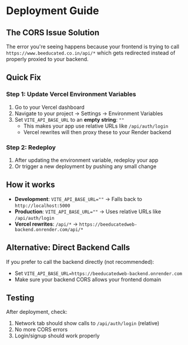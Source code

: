 # Deployment Guide

## The CORS Issue Solution

The error you're seeing happens because your frontend is trying to call `https://www.beeducated.co.in/api/*` which gets redirected instead of properly proxied to your backend.

## Quick Fix

### Step 1: Update Vercel Environment Variables

1. Go to your Vercel dashboard
2. Navigate to your project → Settings → Environment Variables
3. Set `VITE_API_BASE_URL` to an **empty string**: `""`
   - This makes your app use relative URLs like `/api/auth/login`
   - Vercel rewrites will then proxy these to your Render backend

### Step 2: Redeploy

1. After updating the environment variable, redeploy your app
2. Or trigger a new deployment by pushing any small change

## How it works

- **Development**: `VITE_API_BASE_URL=""` → Falls back to `http://localhost:5000`
- **Production**: `VITE_API_BASE_URL=""` → Uses relative URLs like `/api/auth/login`
- **Vercel rewrites**: `/api/*` → `https://beeducatedweb-backend.onrender.com/api/*`

## Alternative: Direct Backend Calls

If you prefer to call the backend directly (not recommended):
- Set `VITE_API_BASE_URL=https://beeducatedweb-backend.onrender.com`
- Make sure your backend CORS allows your frontend domain

## Testing

After deployment, check:
1. Network tab should show calls to `/api/auth/login` (relative)
2. No more CORS errors
3. Login/signup should work properly